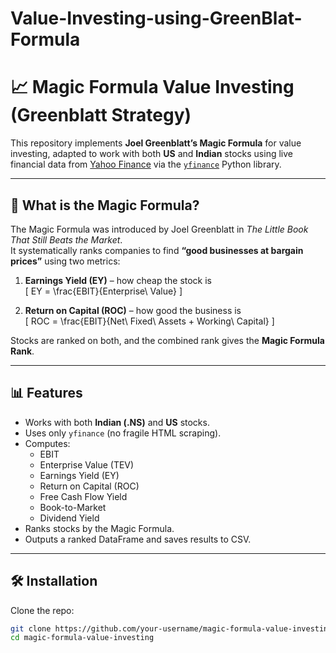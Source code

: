# Value-Investing-using-GreenBlat-Formula

# 📈 Magic Formula Value Investing (Greenblatt Strategy)

This repository implements **Joel Greenblatt’s Magic Formula** for value investing, adapted to work with both **US** and **Indian** stocks using live financial data from [Yahoo Finance](https://finance.yahoo.com) via the [`yfinance`](https://github.com/ranaroussi/yfinance) Python library.

---

## 🧠 What is the Magic Formula?

The Magic Formula was introduced by Joel Greenblatt in *The Little Book That Still Beats the Market*.  
It systematically ranks companies to find **“good businesses at bargain prices”** using two metrics:

1. **Earnings Yield (EY)** – how cheap the stock is  
   \[
   EY = \frac{EBIT}{Enterprise\ Value}
   \]

2. **Return on Capital (ROC)** – how good the business is  
   \[
   ROC = \frac{EBIT}{Net\ Fixed\ Assets + Working\ Capital}
   \]

Stocks are ranked on both, and the combined rank gives the **Magic Formula Rank**.

---

## 📊 Features

- Works with both **Indian (.NS)** and **US** stocks.
- Uses only `yfinance` (no fragile HTML scraping).
- Computes:
  - EBIT
  - Enterprise Value (TEV)
  - Earnings Yield (EY)
  - Return on Capital (ROC)
  - Free Cash Flow Yield
  - Book-to-Market
  - Dividend Yield
- Ranks stocks by the Magic Formula.
- Outputs a ranked DataFrame and saves results to CSV.

---

## 🛠️ Installation

Clone the repo:

```bash
git clone https://github.com/your-username/magic-formula-value-investing.git
cd magic-formula-value-investing
